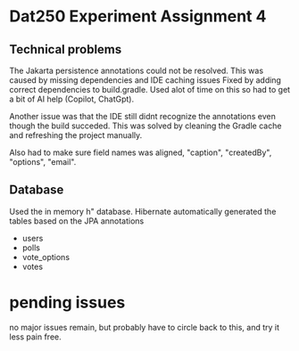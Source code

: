 # Dat250 Experiment Assignment 4 

## Technical problems
The Jakarta persistence annotations could not be resolved. 
This was caused by missing dependencies and IDE caching issues
Fixed by adding correct dependencies to build.gradle. Used alot of time on this so had to get a bit of AI help (Copilot, ChatGpt).

Another issue was that the IDE still didnt recognize the annotations even though the build succeded. 
This was solved by cleaning the Gradle cache and refreshing the project manually. 

Also had to make sure field names was aligned, "caption", "createdBy", "options", "email". 

## Database
Used the in memory h" database. 
Hibernate automatically generated the tables based on the JPA annotations

- users
- polls
- vote_options
- votes

# pending issues
no major issues remain, but probably have to circle back to this, and try it less pain free. 